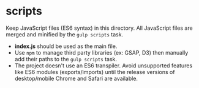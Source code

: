 scripts 
====

Keep JavaScript files (ES6 syntax) in this directory. All JavaScript files are merged and minified by the `gulp scripts` task.

* **index.js** should be used as the main file.
* Use `npm` to manage third party libraries (ex: GSAP, D3) then manually add their paths to the `gulp scripts` task.
* The project doesn't use an ES6 transpiler. Avoid unsupported features like ES6 modules (exports/imports) until the release versions of desktop/mobile Chrome and Safari are available.